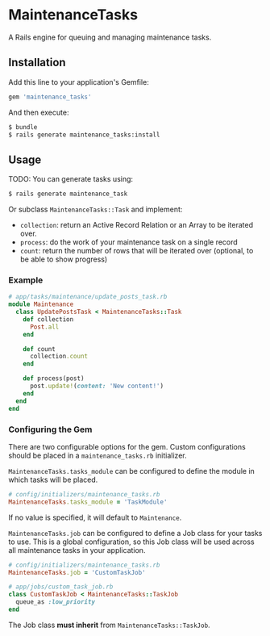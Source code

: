# MaintenanceTasks

A Rails engine for queuing and managing maintenance tasks.

## Installation

Add this line to your application's Gemfile:

```ruby
gem 'maintenance_tasks'
```

And then execute:

```bash
$ bundle
$ rails generate maintenance_tasks:install
```

## Usage

TODO: You can generate tasks using:

```bash
$ rails generate maintenance_task
```

Or subclass `MaintenanceTasks::Task` and implement:

* `collection`: return an Active Record Relation or an Array to be iterated
  over.
* `process`: do the work of your maintenance task on a single record
* `count`: return the number of rows that will be iterated over (optional,
  to be able to show progress)

### Example

```ruby
# app/tasks/maintenance/update_posts_task.rb
module Maintenance
  class UpdatePostsTask < MaintenanceTasks::Task
    def collection
      Post.all
    end

    def count
      collection.count
    end

    def process(post)
      post.update!(content: 'New content!')
    end
  end
end
```

### Configuring the Gem

There are two configurable options for the gem.
Custom configurations should be placed in a `maintenance_tasks.rb` initializer.

`MaintenanceTasks.tasks_module` can be configured to define the module in which
tasks will be placed.
```ruby
# config/initializers/maintenance_tasks.rb
MaintenanceTasks.tasks_module = 'TaskModule'
```
If no value is specified, it will default to `Maintenance`.

`MaintenanceTasks.job` can be configured to define a Job class for your tasks
to use. This is a global configuration, so this Job class will be used across
all maintenance tasks in your application.
```ruby
# config/initializers/maintenance_tasks.rb
MaintenanceTasks.job = 'CustomTaskJob'

# app/jobs/custom_task_job.rb
class CustomTaskJob < MaintenanceTasks::TaskJob
  queue_as :low_priority
end
```
The Job class **must inherit** from `MaintenanceTasks::TaskJob`.
